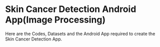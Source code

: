 # Skin Cancer Detection Android App(Image Processing)
Here are the Codes, Datasets and the Android App required to create the Skin Cancer Detection App.


